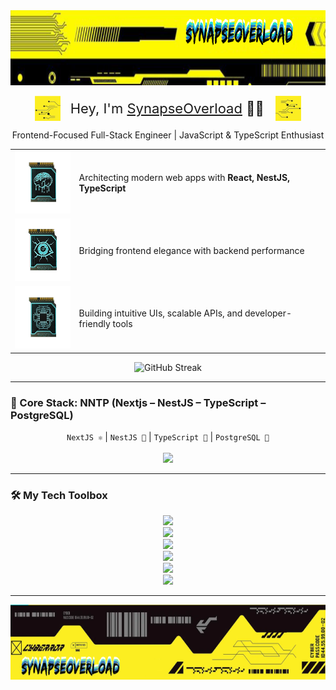 <img src="./desing_header.png" style="width: 100%;"  height='120'/>

<p align="center">
  <img style="vertical-align: middle;" src="./design-left.png" alt="Design" height="40" />
  &nbsp;&nbsp;
  <span style="font-size: 22px; vertical-align: middle;">
    Hey, I'm <a href="https://github.com/MaxGras">SynapseOverload</a> 👨‍💻
  </span>
  &nbsp;&nbsp;
  <img style="vertical-align: middle;" src="./design-right.png" alt="Design" height="40" />
</p>

<p align="center">
  Frontend-Focused Full-Stack Engineer | JavaScript & TypeScript Enthusiast
</p>

<div align="center">

|                                                  |                                                                              |
| ------------------------------------------------ | ---------------------------------------------------------------------------- |
| <img src='./BrainMeltProgram.webp' height='100'> | Architecting modern web apps with <strong>React, NestJS, TypeScript</strong> |
| <img src='./MadnessProgram.webp' height='100'>   | Bridging frontend elegance with backend performance                          |
| <img src='./GenericProgram.webp' height='100'>   | Building intuitive UIs, scalable APIs, and developer-friendly tools          |

</div>

<p align="center">
  <img src="https://github-readme-streak-stats.herokuapp.com/?user=OlehDev&theme=tokyonight" alt="GitHub Streak" />
</p>

---

### 🧰 Core Stack: NNTP (Nextjs – NestJS – TypeScript – PostgreSQL)

<p align="center">
  <code>NextJS ⚛️</code> | <code>NestJS 🚀</code> | <code>TypeScript 🦕</code> | <code>PostgreSQL 🧩</code><br/><br/>
  <img src="https://skillicons.dev/icons?i=next,nestjs,typescript,postgres" />
</p>

---

### 🛠️ My Tech Toolbox

<p align="center">
  <!-- Row 1: 4 icons -->
  <img src="https://skillicons.dev/icons?i=react,nextjs,ts,js" />
  <br />

  <!-- Row 2: 6 icons -->
  <img src="https://skillicons.dev/icons?i=redux,tailwind,materialui,svelte,html,css" />
  <br />

  <!-- Row 3: 8 icons -->
  <img src="https://skillicons.dev/icons?i=nodejs,express,firebase,supabase,mongodb,postgres,prisma,vite" />
  <br />

  <!-- Row 4: 8 icons -->
  <img src="https://skillicons.dev/icons?i=git,github,vercel,figma,linux,bash,docker,nginx" />
  <br />

  <!-- Row 5: 6 icons -->
  <img src="https://skillicons.dev/icons?i=jest,py,fastapi,postman,threejs,graphql" />
  <br />

  <!-- Row 6: 4 icons -->
  <img src="https://skillicons.dev/icons?i=nest,remix,bun,npm" />
</p>

---

<p align="center">
 <img src="./desing_footer.png" style="width: 100%;"  height='120'/>

</p>

